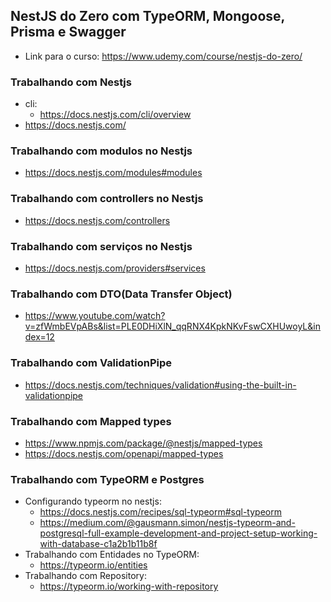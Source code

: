 ## NestJS do Zero com TypeORM, Mongoose, Prisma e Swagger
- Link para o curso: https://www.udemy.com/course/nestjs-do-zero/

### Trabalhando com Nestjs
- cli:
  - https://docs.nestjs.com/cli/overview
- https://docs.nestjs.com/

### Trabalhando com modulos no Nestjs
- https://docs.nestjs.com/modules#modules

### Trabalhando com controllers no Nestjs
- https://docs.nestjs.com/controllers

### Trabalhando com serviços no Nestjs
- https://docs.nestjs.com/providers#services

### Trabalhando com DTO(Data Transfer Object)
- https://www.youtube.com/watch?v=zfWmbEVpABs&list=PLE0DHiXlN_qqRNX4KpkNKvFswCXHUwoyL&index=12

### Trabalhando com ValidationPipe
- https://docs.nestjs.com/techniques/validation#using-the-built-in-validationpipe

### Trabalhando com Mapped types
- https://www.npmjs.com/package/@nestjs/mapped-types
- https://docs.nestjs.com/openapi/mapped-types

### Trabalhando com TypeORM e Postgres
- Configurando typeorm no nestjs:
  - https://docs.nestjs.com/recipes/sql-typeorm#sql-typeorm
  - https://medium.com/@gausmann.simon/nestjs-typeorm-and-postgresql-full-example-development-and-project-setup-working-with-database-c1a2b1b11b8f
- Trabalhando com Entidades no TypeORM:
  -  https://typeorm.io/entities  
- Trabalhando com Repository:
  - https://typeorm.io/working-with-repository



